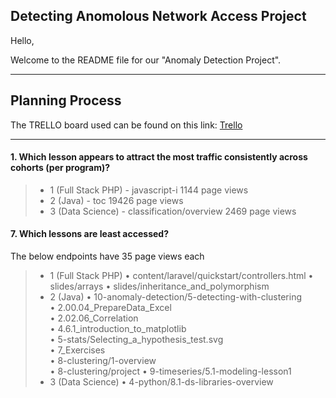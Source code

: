 ## Detecting Anomolous Network Access Project

Hello,

Welcome to the README file for our "Anomaly Detection Project".


_________________

## Planning Process

The TRELLO board used can be found on this link: [Trello](https://trello.com/b/LA6GxLOI/anomaly-detection)


_________________

#### 1. Which lesson appears to attract the most traffic consistently across cohorts (per program)?

> - 1 (Full Stack PHP) - javascript-i    1144 page views
> - 2 (Java) -  toc       19426 page views
> - 3 (Data Science) - classification/overview     2469 page views


#### 7. Which lessons are least accessed?

The below endpoints have 35 page views each

> - 1 (Full Stack PHP) 
>   • content/laravel/quickstart/controllers.html
>   • slides/arrays
>   • slides/inheritance_and_polymorphism
> - 2 (Java)
>   • 10-anomaly-detection/5-detecting-with-clustering    
>   •  2.00.04_PrepareData_Excel                           
>   •  2.02.06_Correlation                                 
>   •  4.6.1_introduction_to_matplotlib                    
>   •  5-stats/Selecting_a_hypothesis_test.svg             
>   •  7_Exercises                                         
>   •  8-clustering/1-overview                             
>   •  8-clustering/project 
>   •  9-timeseries/5.1-modeling-lesson1                   
> - 3 (Data Science)
>   • 4-python/8.1-ds-libraries-overview 

